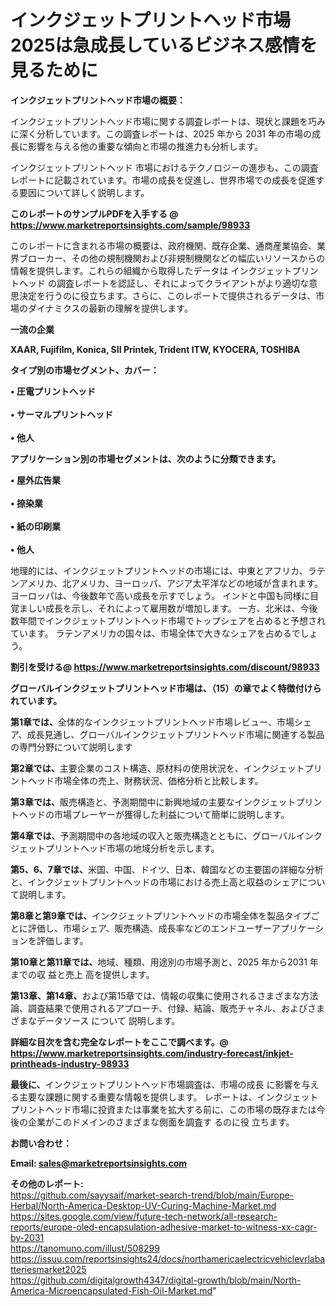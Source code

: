 # インクジェットプリントヘッド市場2025は急成長しているビジネス感情を見るために

<strong><b>インクジェットプリントヘッド市場の概要：</b></strong>

インクジェットプリントヘッド市場に関する調査レポートは、現状と課題を巧みに深く分析しています。この調査レポートは、2025 年から 2031 年の市場の成長に影響を与える他の重要な傾向と市場の推進力も分析します。

インクジェットプリントヘッド 市場におけるテクノロジーの進歩も、この調査レポートに記載されています。市場の成長を促進し、世界市場での成長を促進する要因について詳しく説明します。

<strong>このレポートのサンプルPDFを入手する @ <a href=https://www.marketreportsinsights.com/sample/98933>https://www.marketreportsinsights.com/sample/98933</a></strong>

このレポートに含まれる市場の概要は、政府機関、既存企業、通商産業協会、業界ブローカー、その他の規制機関および非規制機関などの幅広いリソースからの情報を提供します。これらの組織から取得したデータは インクジェットプリントヘッド の調査レポートを認証し、それによってクライアントがより適切な意思決定を行うのに役立ちます。さらに、このレポートで提供されるデータは、市場のダイナミクスの最新の理解を提供します。

<strong>一流の企業</strong>

<strong><b>XAAR, Fujifilm, Konica, SII Printek, Trident ITW, KYOCERA, TOSHIBA</b></strong>

<strong><b>タイプ別の市場セグメント、カバー：</b></strong>

<strong>• 圧電プリントヘッド<br><br>• サーマルプリントヘッド<br><br>• 他人</strong>

<strong><b>アプリケーション別の市場セグメントは、次のように分類できます。</b></strong>

<strong>• 屋外広告業<br><br>• 捺染業<br><br>• 紙の印刷業<br><br>• 他人</strong>

 地理的には、インクジェットプリントヘッドの市場には、中東とアフリカ、ラテンアメリカ、北アメリカ、ヨーロッパ、アジア太平洋などの地域が含まれます。 ヨーロッパは、今後数年で高い成長を示すでしょう。 インドと中国も同様に目覚ましい成長を示し、それによって雇用数が増加します。 一方、北米は、今後数年間でインクジェットプリントヘッド市場でトップシェアを占めると予想されています。 ラテンアメリカの国々は、市場全体で大きなシェアを占めるでしょう。

<strong>割引を受ける@ <a href=https://www.marketreportsinsights.com/discount/98933>https://www.marketreportsinsights.com/discount/98933</a></strong>

<strong><b>グローバルインクジェットプリントヘッド市場は、（15）の章でよく特徴付けられています。</b></strong>

<strong><b>第</b></strong><strong><b>1章では、</b></strong>全体的なインクジェットプリントヘッド市場レビュー、市場シェア、成長見通し、グローバルインクジェットプリントヘッド市場に関連する製品の専門分野について説明します

<strong><b>第2章では、</b></strong>主要企業のコスト構造、原材料の使用状況を、インクジェットプリントヘッド市場全体の売上、財務状況、価格分析と比較します。

<strong><b>第3章では、</b></strong>販売構造と、予測期間中に新興地域の主要なインクジェットプリントヘッドの市場プレーヤーが獲得した利益について簡単に説明します。

<strong><b>第4章では、</b></strong>予測期間中の各地域の収入と販売構造とともに、グローバルインクジェットプリントヘッド市場の地域分析を示します。

<strong><b>第5、6、7章では、</b></strong>米国、中国、ドイツ、日本、韓国などの主要国の詳細な分析と、インクジェットプリントヘッドの市場における売上高と収益のシェアについて説明します。

<strong><b>第8章と第9章では、</b></strong>インクジェットプリントヘッドの市場全体を製品タイプごとに評価し、市場シェア、販売構造、成長率などのエンドユーザーアプリケーションを評価します。

<strong><b>第10章と第11章では、</b></strong>地域、種類、用途別の市場予測と、2025 年から2031 年までの収 益と売上 高を提供します。

<strong><b>第13章、第14章、</b></strong>および第15章では、情報の収集に使用されるさまざまな方法論、調査結果で使用されるアプローチ、付録、結論、販売チャネル、およびさまざまなデータソース について 説明します。

<strong>詳細な目次を含む完全なレポートをここで調べます。@ <a href=https://www.marketreportsinsights.com/industry-forecast/inkjet-printheads-industry-98933>https://www.marketreportsinsights.com/industry-forecast/inkjet-printheads-industry-98933</a></strong>

<strong><b>最後に、</b></strong>インクジェットプリントヘッド市場調査は、市場の成長 に影響を</a>与える主要な課題に関する重要な情報を提供します。 レポートは、インクジェットプリントヘッド市場に投資または事業を拡大する前に、この市場の既存または今後の企業がこのドメインのさまざまな側面を調査す るのに役 立ちます。

<strong><b>お問い合わせ：</b></strong>

<strong>Email: </strong><a href=mailto:sales@marketreportsinsights.com><strong>sales@marketreportsinsights.com</strong></a>

<strong>その他のレポート:</strong>
<br>
<a href=https://github.com/sayysaif/market-search-trend/blob/main/Europe-Herbal/North-America-Desktop-UV-Curing-Machine-Market.md>https://github.com/sayysaif/market-search-trend/blob/main/Europe-Herbal/North-America-Desktop-UV-Curing-Machine-Market.md</a>
<br>
<a href=https://sites.google.com/view/future-tech-network/all-research-reports/europe-oled-encapsulation-adhesive-market-to-witness-xx-cagr-by-2031>https://sites.google.com/view/future-tech-network/all-research-reports/europe-oled-encapsulation-adhesive-market-to-witness-xx-cagr-by-2031</a>
<br>
<a href=https://tanomuno.com/illust/508299>https://tanomuno.com/illust/508299</a>
<br>
<a href=https://issuu.com/reportsinsights24/docs/northamericaelectricvehiclevrlabatteriesmarket2025>https://issuu.com/reportsinsights24/docs/northamericaelectricvehiclevrlabatteriesmarket2025</a>
<br>
<a href=https://github.com/digitalgrowth4347/digital-growth/blob/main/North-America-Microencapsulated-Fish-Oil-Market.md>https://github.com/digitalgrowth4347/digital-growth/blob/main/North-America-Microencapsulated-Fish-Oil-Market.md</a>"
